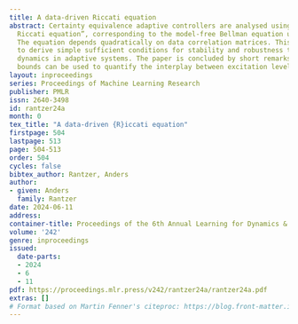 ```yaml
---
title: A data-driven Riccati equation
abstract: Certainty equivalence adaptive controllers are analysed using a “data-driven
  Riccati equation”, corresponding to the model-free Bellman equation used in Q-learning.
  The equation depends quadratically on data correlation matrices. This makes it possible
  to derive simple sufficient conditions for stability and robustness to unmodeled
  dynamics in adaptive systems. The paper is concluded by short remarks on how the
  bounds can be used to quantify the interplay between excitation levels and robustness.
layout: inproceedings
series: Proceedings of Machine Learning Research
publisher: PMLR
issn: 2640-3498
id: rantzer24a
month: 0
tex_title: "A data-driven {R}iccati equation"
firstpage: 504
lastpage: 513
page: 504-513
order: 504
cycles: false
bibtex_author: Rantzer, Anders
author:
- given: Anders
  family: Rantzer
date: 2024-06-11
address:
container-title: Proceedings of the 6th Annual Learning for Dynamics & Control Conference
volume: '242'
genre: inproceedings
issued:
  date-parts:
  - 2024
  - 6
  - 11
pdf: https://proceedings.mlr.press/v242/rantzer24a/rantzer24a.pdf
extras: []
# Format based on Martin Fenner's citeproc: https://blog.front-matter.io/posts/citeproc-yaml-for-bibliographies/
---
```

